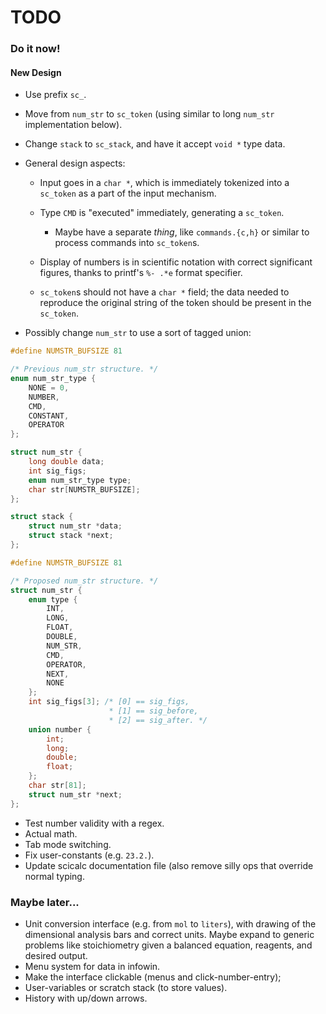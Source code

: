 # TODO

### Do it now!

#### New Design

- Use prefix `sc_`.

- Move from `num_str` to `sc_token` (using similar to long `num_str`
  implementation below).

- Change `stack` to `sc_stack`, and have it accept `void *` type data.

- General design aspects:

	* Input goes in a `char *`, which is immediately tokenized into a `sc_token`
	  as a part of the input mechanism.

	* Type `CMD` is "executed" immediately, generating a `sc_token`.

		+ Maybe have a separate *thing*, like `commands.{c,h}` or similar to
		  process commands into `sc_token`s.

	* Display of numbers is in scientific notation with correct significant
	  figures, thanks to printf's `%- .*e` format specifier.

	* `sc_token`s should not have a `char *` field; the data needed to reproduce
	  the original string of the token should be present in the `sc_token`.

- Possibly change `num_str` to use a sort of tagged union:

```c
#define NUMSTR_BUFSIZE 81

/* Previous num_str structure. */
enum num_str_type {
	NONE = 0,
	NUMBER,
	CMD,
	CONSTANT,
	OPERATOR
};

struct num_str {
	long double data;
	int sig_figs;
	enum num_str_type type;
	char str[NUMSTR_BUFSIZE];
};

struct stack {
	struct num_str *data;
	struct stack *next;
};
```
```c
#define NUMSTR_BUFSIZE 81

/* Proposed num_str structure. */
struct num_str {
	enum type {
		INT,
		LONG,
		FLOAT,
		DOUBLE,
		NUM_STR,
		CMD,
		OPERATOR,
		NEXT,
		NONE
	};
	int sig_figs[3]; /* [0] == sig_figs,
					  * [1] == sig_before,
					  * [2] == sig_after. */
	union number {
		int;
		long;
		double;
		float;
	};
	char str[81];
	struct num_str *next;
};
```

- Test number validity with a regex.
- Actual math.
- Tab mode switching.
- Fix user-constants (e.g. `23.2.`).
- Update scicalc documentation file (also remove silly ops that override normal
  typing.

### Maybe later...

- Unit conversion interface (e.g. from `mol` to `liters`), with drawing of the
  dimensional analysis bars and correct units. Maybe expand to generic problems
  like stoichiometry given a balanced equation, reagents, and desired output.
- Menu system for data in infowin.
- Make the interface clickable (menus and click-number-entry);
- User-variables or scratch stack (to store values).
- History with up/down arrows.

